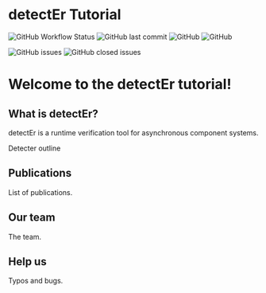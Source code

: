 # detectEr Tutorial

![GitHub Workflow Status](https://img.shields.io/github/workflow/status/duncanatt/detecter/Build?logo=GitHub&logoColor=white)
![GitHub last commit](https://img.shields.io/github/last-commit/duncanatt/detecter)
![GitHub](https://img.shields.io/badge/version-0.9-yellow)
![GitHub](https://img.shields.io/github/license/duncanatt/detecter)

![GitHub issues](https://img.shields.io/github/issues/duncanatt/detecter)
![GitHub closed issues](https://img.shields.io/github/issues-closed/duncanatt/detecter)

# Welcome to the detectEr tutorial!
 


## What is detectEr?

detectEr is a runtime verification tool for asynchronous component systems.

Detecter outline


## Publications

List of publications.

## Our team

The team.

## Help us

Typos and bugs.


